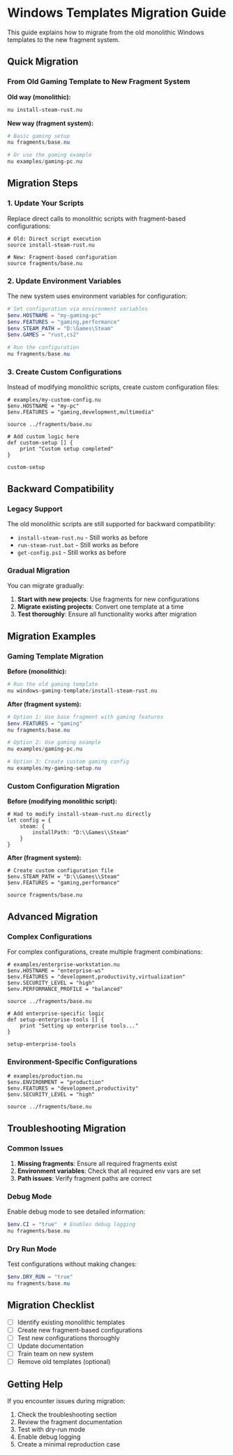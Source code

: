 # Windows Templates Migration Guide

This guide explains how to migrate from the old monolithic Windows templates to the new fragment system.

## Quick Migration

### From Old Gaming Template to New Fragment System

**Old way (monolithic):**

```powershell
nu install-steam-rust.nu
```

**New way (fragment system):**

```powershell
# Basic gaming setup
nu fragments/base.nu

# Or use the gaming example
nu examples/gaming-pc.nu
```

## Migration Steps

### 1. Update Your Scripts

Replace direct calls to monolithic scripts with fragment-based configurations:

```nu
# Old: Direct script execution
source install-steam-rust.nu

# New: Fragment-based configuration
source fragments/base.nu
```

### 2. Update Environment Variables

The new system uses environment variables for configuration:

```powershell
# Set configuration via environment variables
$env.HOSTNAME = "my-gaming-pc"
$env.FEATURES = "gaming,performance"
$env.STEAM_PATH = "D:\Games\Steam"
$env.GAMES = "rust,cs2"

# Run the configuration
nu fragments/base.nu
```

### 3. Create Custom Configurations

Instead of modifying monolithic scripts, create custom configuration files:

```nu
# examples/my-custom-config.nu
$env.HOSTNAME = "my-pc"
$env.FEATURES = "gaming,development,multimedia"

source ../fragments/base.nu

# Add custom logic here
def custom-setup [] {
    print "Custom setup completed"
}

custom-setup
```

## Backward Compatibility

### Legacy Support

The old monolithic scripts are still supported for backward compatibility:

- `install-steam-rust.nu` - Still works as before
- `run-steam-rust.bat` - Still works as before
- `get-config.ps1` - Still works as before

### Gradual Migration

You can migrate gradually:

1. **Start with new projects**: Use fragments for new configurations
2. **Migrate existing projects**: Convert one template at a time
3. **Test thoroughly**: Ensure all functionality works after migration

## Migration Examples

### Gaming Template Migration

**Before (monolithic):**

```powershell
# Run the old gaming template
nu windows-gaming-template/install-steam-rust.nu
```

**After (fragment system):**

```powershell
# Option 1: Use base fragment with gaming features
$env.FEATURES = "gaming"
nu fragments/base.nu

# Option 2: Use gaming example
nu examples/gaming-pc.nu

# Option 3: Create custom gaming config
nu examples/my-gaming-setup.nu
```

### Custom Configuration Migration

**Before (modifying monolithic script):**

```nu
# Had to modify install-steam-rust.nu directly
let config = {
    steam: {
        installPath: "D:\\Games\\Steam"
    }
}
```

**After (fragment system):**

```nu
# Create custom configuration file
$env.STEAM_PATH = "D:\\Games\\Steam"
$env.FEATURES = "gaming,performance"

source fragments/base.nu
```

## Advanced Migration

### Complex Configurations

For complex configurations, create multiple fragment combinations:

```nu
# examples/enterprise-workstation.nu
$env.HOSTNAME = "enterprise-ws"
$env.FEATURES = "development,productivity,virtualization"
$env.SECURITY_LEVEL = "high"
$env.PERFORMANCE_PROFILE = "balanced"

source ../fragments/base.nu

# Add enterprise-specific logic
def setup-enterprise-tools [] {
    print "Setting up enterprise tools..."
}

setup-enterprise-tools
```

### Environment-Specific Configurations

```nu
# examples/production.nu
$env.ENVIRONMENT = "production"
$env.FEATURES = "development,productivity"
$env.SECURITY_LEVEL = "high"

source ../fragments/base.nu
```

## Troubleshooting Migration

### Common Issues

1. **Missing fragments**: Ensure all required fragments exist
2. **Environment variables**: Check that all required env vars are set
3. **Path issues**: Verify fragment paths are correct

### Debug Mode

Enable debug mode to see detailed information:

```powershell
$env.CI = "true"  # Enables debug logging
nu fragments/base.nu
```

### Dry Run Mode

Test configurations without making changes:

```powershell
$env.DRY_RUN = "true"
nu fragments/base.nu
```

## Migration Checklist

- [ ] Identify existing monolithic templates
- [ ] Create new fragment-based configurations
- [ ] Test new configurations thoroughly
- [ ] Update documentation
- [ ] Train team on new system
- [ ] Remove old templates (optional)

## Getting Help

If you encounter issues during migration:

1. Check the troubleshooting section
2. Review the fragment documentation
3. Test with dry-run mode
4. Enable debug logging
5. Create a minimal reproduction case
